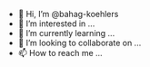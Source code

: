 - 👋 Hi, I’m @bahag-koehlers
- 👀 I’m interested in ...
- 🌱 I’m currently learning ...
- 💞️ I’m looking to collaborate on ...
- 📫 How to reach me ...

<!---
bahag-koehlers/bahag-koehlers is a ✨ special ✨ repository because its `README.md` (this file) appears on your GitHub profile.
You can click the Preview link to take a look at your changes.
--->
